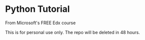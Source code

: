 # Python Tutorial
From Microsoft's FREE Edx course 

This is for personal use only. The repo will be deleted in 48 hours.

